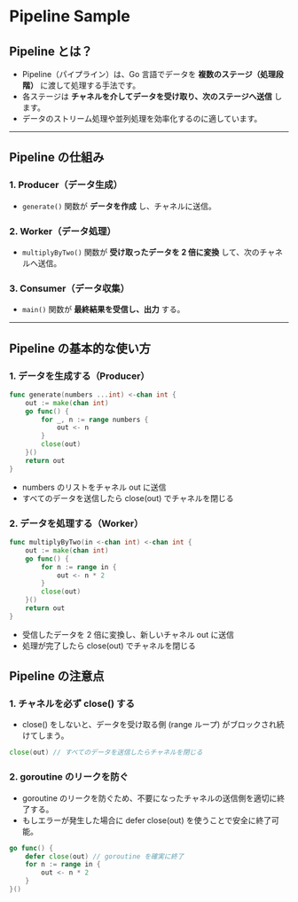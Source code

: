 # Pipeline Sample

## Pipeline とは？

- Pipeline（パイプライン）は、Go 言語でデータを **複数のステージ（処理段階）** に渡して処理する手法です。
- 各ステージは **チャネルを介してデータを受け取り、次のステージへ送信** します。
- データのストリーム処理や並列処理を効率化するのに適しています。

---

## Pipeline の仕組み

### 1. Producer（データ生成）
   - `generate()` 関数が **データを作成** し、チャネルに送信。

### 2. Worker（データ処理）
   - `multiplyByTwo()` 関数が **受け取ったデータを 2 倍に変換** して、次のチャネルへ送信。

### 3. Consumer（データ収集）
   - `main()` 関数が **最終結果を受信し、出力** する。

---

## Pipeline の基本的な使い方

### 1. データを生成する（Producer）

```go
func generate(numbers ...int) <-chan int {
    out := make(chan int)
    go func() {
        for _, n := range numbers {
            out <- n
        }
        close(out)
    }()
    return out
}
```

- numbers のリストをチャネル out に送信
- すべてのデータを送信したら close(out) でチャネルを閉じる

### 2. データを処理する（Worker）

```go
func multiplyByTwo(in <-chan int) <-chan int {
    out := make(chan int)
    go func() {
        for n := range in {
            out <- n * 2
        }
        close(out)
    }()
    return out
}
```

- 受信したデータを 2 倍に変換し、新しいチャネル out に送信
- 処理が完了したら close(out) でチャネルを閉じる

## Pipeline の注意点

### 1. チャネルを必ず close() する

- close() をしないと、データを受け取る側 (range ループ) がブロックされ続けてしまう。
  
```go
close(out) // すべてのデータを送信したらチャネルを閉じる
```

### 2. goroutine のリークを防ぐ

- goroutine のリークを防ぐため、不要になったチャネルの送信側を適切に終了する。
- もしエラーが発生した場合に defer close(out) を使うことで安全に終了可能。

```go
go func() {
    defer close(out) // goroutine を確実に終了
    for n := range in {
        out <- n * 2
    }
}()
```